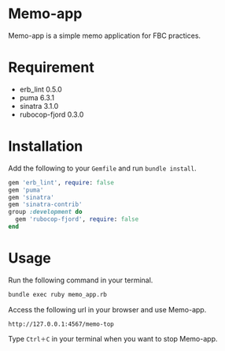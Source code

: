 # Memo-app

Memo-app is a simple memo application for FBC practices.

# Requirement

- erb_lint 0.5.0
- puma 6.3.1
- sinatra 3.1.0
- rubocop-fjord 0.3.0

# Installation

Add the following to your `Gemfile` and run `bundle install`.

```rb
gem 'erb_lint', require: false
gem 'puma'
gem 'sinatra'
gem 'sinatra-contrib'
group :development do
  gem 'rubocop-fjord', require: false
end

```

# Usage

Run the following command in your terminal.

```sh
bundle exec ruby memo_app.rb
```

Access the following url in your browser and use Memo-app.

```
http://127.0.0.1:4567/memo-top
```

Type `Ctrl＋C` in your terminal when you want to stop Memo-app.
